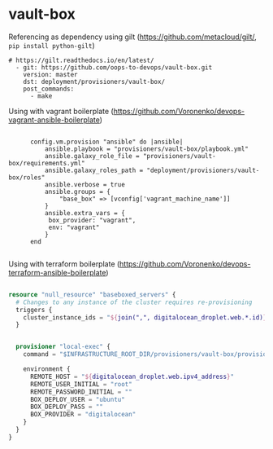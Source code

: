 vault-box
=========

Referencing as dependency using gilt (https://github.com/metacloud/gilt/,  `pip install python-gilt`)

```
# https://gilt.readthedocs.io/en/latest/
  - git: https://github.com/oops-to-devops/vault-box.git
    version: master
    dst: deployment/provisioners/vault-box/
    post_commands:
      - make
```



Using with vagrant boilerplate (https://github.com/Voronenko/devops-vagrant-ansible-boilerplate)


```

      config.vm.provision "ansible" do |ansible|
          ansible.playbook = "provisioners/vault-box/playbook.yml"
          ansible.galaxy_role_file = "provisioners/vault-box/requirements.yml"
          ansible.galaxy_roles_path = "deployment/provisioners/vault-box/roles"
          ansible.verbose = true
          ansible.groups = {
              "base_box" => [vconfig['vagrant_machine_name']]
          }
          ansible.extra_vars = {
           box_provider: "vagrant",
           env: "vagrant"
          }
      end


```


Using with terraform boilerplate (https://github.com/Voronenko/devops-terraform-ansible-boilerplate)

```tf

resource "null_resource" "baseboxed_servers" {
  # Changes to any instance of the cluster requires re-provisioning
  triggers {
    cluster_instance_ids = "${join(",", digitalocean_droplet.web.*.id)}"
  }


  provisioner "local-exec" {
    command = "$INFRASTRUCTURE_ROOT_DIR/provisioners/vault-box/provision_box.sh"

    environment {
      REMOTE_HOST = "${digitalocean_droplet.web.ipv4_address}"
      REMOTE_USER_INITIAL = "root"
      REMOTE_PASSWORD_INITIAL = ""
      BOX_DEPLOY_USER = "ubuntu"
      BOX_DEPLOY_PASS = ""
      BOX_PROVIDER = "digitalocean"
    }
  }
}


```
